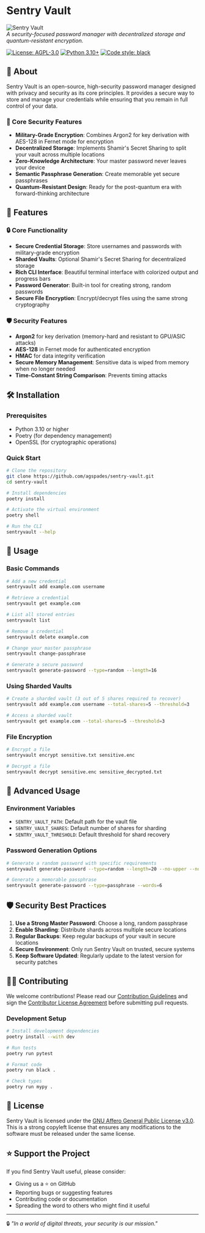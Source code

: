 # Sentry Vault

![Sentry Vault](assets/sentry-vault-logo.png)  
_A security-focused password manager with decentralized storage and quantum-resistant encryption._

[![License: AGPL-3.0](https://img.shields.io/badge/License-AGPL%203.0-blue.svg)](LICENSE)
[![Python 3.10+](https://img.shields.io/badge/python-3.10+-blue.svg)](https://www.python.org/downloads/)
[![Code style: black](https://img.shields.io/badge/code%20style-black-000000.svg)](https://github.com/psf/black)

## 🔐 About

Sentry Vault is an open-source, high-security password manager designed with privacy and security as its core principles. It provides a secure way to store and manage your credentials while ensuring that you remain in full control of your data.

### 🔑 Core Security Features

- **Military-Grade Encryption**: Combines Argon2 for key derivation with AES-128 in Fernet mode for encryption
- **Decentralized Storage**: Implements Shamir's Secret Sharing to split your vault across multiple locations
- **Zero-Knowledge Architecture**: Your master password never leaves your device
- **Semantic Passphrase Generation**: Create memorable yet secure passphrases
- **Quantum-Resistant Design**: Ready for the post-quantum era with forward-thinking architecture

## 🚀 Features

### 🔒 Core Functionality

- **Secure Credential Storage**: Store usernames and passwords with military-grade encryption
- **Sharded Vaults**: Optional Shamir's Secret Sharing for decentralized storage
- **Rich CLI Interface**: Beautiful terminal interface with colorized output and progress bars
- **Password Generator**: Built-in tool for creating strong, random passwords
- **Secure File Encryption**: Encrypt/decrypt files using the same strong cryptography

### 🛡️ Security Features

- **Argon2** for key derivation (memory-hard and resistant to GPU/ASIC attacks)
- **AES-128** in Fernet mode for authenticated encryption
- **HMAC** for data integrity verification
- **Secure Memory Management**: Sensitive data is wiped from memory when no longer needed
- **Time-Constant String Comparison**: Prevents timing attacks

## 🛠 Installation

### Prerequisites

- Python 3.10 or higher
- Poetry (for dependency management)
- OpenSSL (for cryptographic operations)

### Quick Start

```bash
# Clone the repository
git clone https://github.com/agspades/sentry-vault.git
cd sentry-vault

# Install dependencies
poetry install

# Activate the virtual environment
poetry shell

# Run the CLI
sentryvault --help
```

## 📜 Usage

### Basic Commands

```bash
# Add a new credential
sentryvault add example.com username

# Retrieve a credential
sentryvault get example.com

# List all stored entries
sentryvault list

# Remove a credential
sentryvault delete example.com

# Change your master passphrase
sentryvault change-passphrase

# Generate a secure password
sentryvault generate-password --type=random --length=16
```

### Using Sharded Vaults

```bash
# Create a sharded vault (3 out of 5 shares required to recover)
sentryvault add example.com username --total-shares=5 --threshold=3

# Access a sharded vault
sentryvault get example.com --total-shares=5 --threshold=3
```

### File Encryption

```bash
# Encrypt a file
sentryvault encrypt sensitive.txt sensitive.enc

# Decrypt a file
sentryvault decrypt sensitive.enc sensitive_decrypted.txt
```

## 🔧 Advanced Usage

### Environment Variables

- `SENTRY_VAULT_PATH`: Default path for the vault file
- `SENTRY_VAULT_SHARES`: Default number of shares for sharding
- `SENTRY_VAULT_THRESHOLD`: Default threshold for shard recovery

### Password Generation Options

```bash
# Generate a random password with specific requirements
sentryvault generate-password --type=random --length=20 --no-upper --no-special

# Generate a memorable passphrase
sentryvault generate-password --type=passphrase --words=6
```

## 🛡️ Security Best Practices

1. **Use a Strong Master Password**: Choose a long, random passphrase
2. **Enable Sharding**: Distribute shards across multiple secure locations
3. **Regular Backups**: Keep regular backups of your vault in secure locations
4. **Secure Environment**: Only run Sentry Vault on trusted, secure systems
5. **Keep Software Updated**: Regularly update to the latest version for security patches

## 🧑‍💻 Contributing

We welcome contributions! Please read our [Contribution Guidelines](CONTRIBUTING.md) and sign the [Contributor License Agreement](CONTRIBUTOR_LICENSE_AGREEMENT.md) before submitting pull requests.

### Development Setup

```bash
# Install development dependencies
poetry install --with dev

# Run tests
poetry run pytest

# Format code
poetry run black .

# Check types
poetry run mypy .
```

## 📄 License

Sentry Vault is licensed under the [GNU Affero General Public License v3.0](LICENSE). This is a strong copyleft license that ensures any modifications to the software must be released under the same license.

## ⭐ Support the Project

If you find Sentry Vault useful, please consider:

- Giving us a ⭐ on GitHub
- Reporting bugs or suggesting features
- Contributing code or documentation
- Spreading the word to others who might find it useful

---

🔒 *"In a world of digital threats, your security is our mission."*
